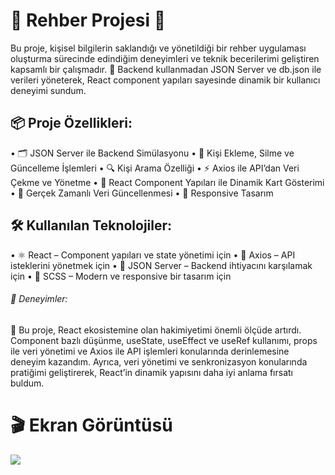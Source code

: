 <h1>📖 Rehber Projesi 📖</h1>

Bu proje, kişisel bilgilerin saklandığı ve yönetildiği bir rehber uygulaması oluşturma sürecinde edindiğim deneyimleri ve teknik becerilerimi geliştiren kapsamlı bir çalışmadır. 🚀 Backend kullanmadan JSON Server ve db.json ile verileri yöneterek, React component yapıları sayesinde dinamik bir kullanıcı deneyimi sundum.

<h2>📦 Proje Özellikleri:</h2>

• 🗂 JSON Server ile Backend Simülasyonu
• 🔄 Kişi Ekleme, Silme ve Güncelleme İşlemleri
• 🔍 Kişi Arama Özelliği
• ⚡ Axios ile API’dan Veri Çekme ve Yönetme
• 🎨 React Component Yapıları ile Dinamik Kart Gösterimi
• 📡 Gerçek Zamanlı Veri Güncellenmesi
• 📱 Responsive Tasarım

<h2>🛠️ Kullanılan Teknolojiler:</h2>

• ⚛️ React – Component yapıları ve state yönetimi için
• 📡 Axios – API isteklerini yönetmek için
• 💾 JSON Server – Backend ihtiyacını karşılamak için
• 🎨 SCSS – Modern ve responsive bir tasarım için

<h6>🎯 Deneyimler:</h6>

🧠 Bu proje, React ekosistemine olan hakimiyetimi önemli ölçüde artırdı.
Component bazlı düşünme, useState, useEffect ve useRef kullanımı, props ile veri yönetimi ve Axios ile API işlemleri konularında derinlemesine deneyim kazandım. Ayrıca, veri yönetimi ve senkronizasyon konularında pratiğimi geliştirerek, React’in dinamik yapısını daha iyi anlama fırsatı buldum.

<h1>🎬 Ekran Görüntüsü</h1>

![](./assets/project.gif)
